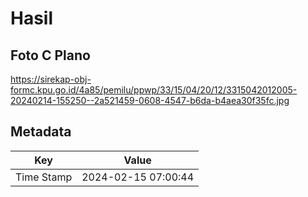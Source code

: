 # Hasil

## Foto C Plano

https://sirekap-obj-formc.kpu.go.id/4a85/pemilu/ppwp/33/15/04/20/12/3315042012005-20240214-155250--2a521459-0608-4547-b6da-b4aea30f35fc.jpg


## Metadata

| Key        | Value               |
| ---------- | ------------------- |
| Time Stamp | 2024-02-15 07:00:44 |



